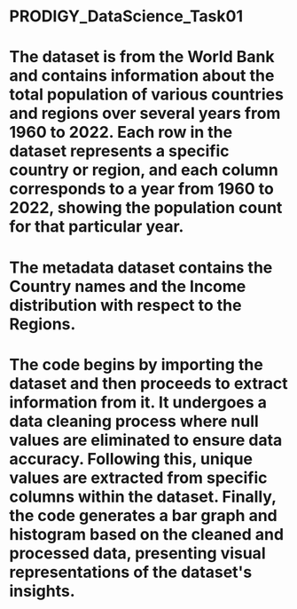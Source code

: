 # PRODIGY_DataScience_Task01
# The dataset is from the World Bank and contains information about the total population of various countries and regions over several years from 1960 to 2022. Each row in the dataset represents a specific country or region, and each column corresponds to a year from 1960 to 2022, showing the population count for that particular year.
# The metadata dataset contains the Country names and the Income distribution with respect to the Regions.
# The code begins by importing the dataset and then proceeds to extract information from it. It undergoes a data cleaning process where null values are eliminated to ensure data accuracy. Following this, unique values are extracted from specific columns within the dataset. Finally, the code generates a bar graph and histogram based on the cleaned and processed data, presenting visual representations of the dataset's insights.
